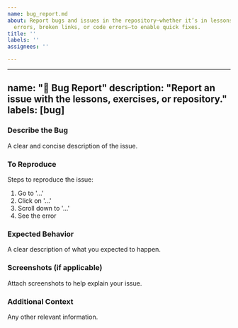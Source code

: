 ```yaml
---
name: bug_report.md
about: Report bugs and issues in the repository—whether it’s in lessons, formatting
  errors, broken links, or code errors—to enable quick fixes.
title: ''
labels: ''
assignees: ''

---
```


---
name: "🐞 Bug Report"
description: "Report an issue with the lessons, exercises, or repository."
labels: [bug]
---

### **Describe the Bug**
A clear and concise description of the issue.

### **To Reproduce**
Steps to reproduce the issue:
1. Go to '...'
2. Click on '...'
3. Scroll down to '...'
4. See the error

### **Expected Behavior**
A clear description of what you expected to happen.

### **Screenshots (if applicable)**
Attach screenshots to help explain your issue.

### **Additional Context**
Any other relevant information.
